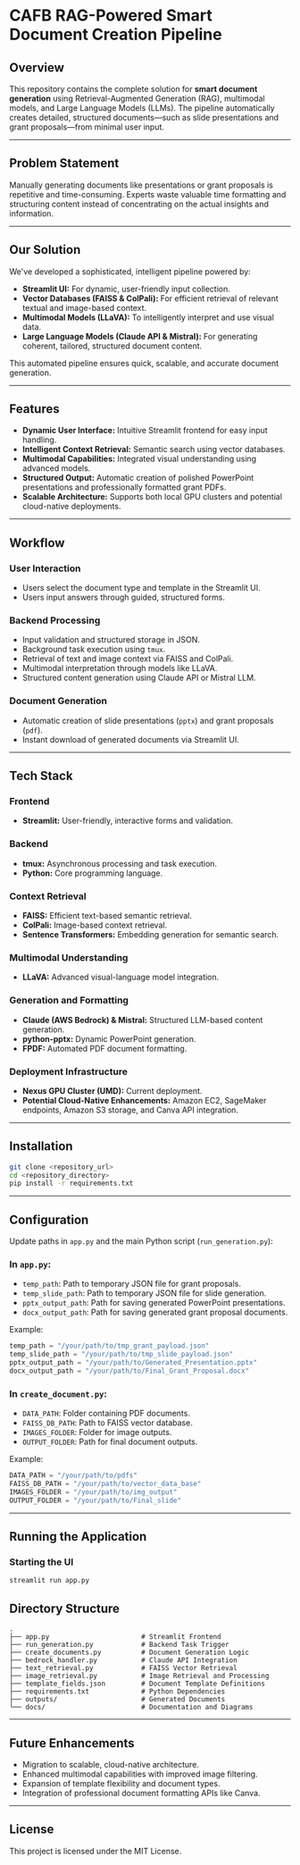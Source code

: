 # CAFB RAG-Powered Smart Document Creation Pipeline

## Overview
This repository contains the complete solution for **smart document generation** using Retrieval-Augmented Generation (RAG), multimodal models, and Large Language Models (LLMs). The pipeline automatically creates detailed, structured documents—such as slide presentations and grant proposals—from minimal user input.

---

## Problem Statement

Manually generating documents like presentations or grant proposals is repetitive and time-consuming. Experts waste valuable time formatting and structuring content instead of concentrating on the actual insights and information.

---

## Our Solution

We've developed a sophisticated, intelligent pipeline powered by:

- **Streamlit UI:** For dynamic, user-friendly input collection.
- **Vector Databases (FAISS & ColPali):** For efficient retrieval of relevant textual and image-based context.
- **Multimodal Models (LLaVA):** To intelligently interpret and use visual data.
- **Large Language Models (Claude API & Mistral):** For generating coherent, tailored, structured document content.

This automated pipeline ensures quick, scalable, and accurate document generation.

---

## Features

- **Dynamic User Interface:** Intuitive Streamlit frontend for easy input handling.
- **Intelligent Context Retrieval:** Semantic search using vector databases.
- **Multimodal Capabilities:** Integrated visual understanding using advanced models.
- **Structured Output:** Automatic creation of polished PowerPoint presentations and professionally formatted grant PDFs.
- **Scalable Architecture:** Supports both local GPU clusters and potential cloud-native deployments.

---

## Workflow

### User Interaction
- Users select the document type and template in the Streamlit UI.
- Users input answers through guided, structured forms.

### Backend Processing
- Input validation and structured storage in JSON.
- Background task execution using `tmux`.
- Retrieval of text and image context via FAISS and ColPali.
- Multimodal interpretation through models like LLaVA.
- Structured content generation using Claude API or Mistral LLM.

### Document Generation
- Automatic creation of slide presentations (`pptx`) and grant proposals (`pdf`).
- Instant download of generated documents via Streamlit UI.

---

## Tech Stack

### Frontend
- **Streamlit:** User-friendly, interactive forms and validation.

### Backend
- **tmux:** Asynchronous processing and task execution.
- **Python:** Core programming language.

### Context Retrieval
- **FAISS:** Efficient text-based semantic retrieval.
- **ColPali:** Image-based context retrieval.
- **Sentence Transformers:** Embedding generation for semantic search.

### Multimodal Understanding
- **LLaVA:** Advanced visual-language model integration.

### Generation and Formatting
- **Claude (AWS Bedrock) & Mistral:** Structured LLM-based content generation.
- **python-pptx:** Dynamic PowerPoint generation.
- **FPDF:** Automated PDF document formatting.

### Deployment Infrastructure
- **Nexus GPU Cluster (UMD):** Current deployment.
- **Potential Cloud-Native Enhancements:** Amazon EC2, SageMaker endpoints, Amazon S3 storage, and Canva API integration.

---

## Installation

```bash
git clone <repository_url>
cd <repository_directory>
pip install -r requirements.txt
```

---

## Configuration

Update paths in `app.py` and the main Python script (`run_generation.py`):

### In `app.py`:

- `temp_path`: Path to temporary JSON file for grant proposals.
- `temp_slide_path`: Path to temporary JSON file for slide generation.
- `pptx_output_path`: Path for saving generated PowerPoint presentations.
- `docx_output_path`: Path for saving generated grant proposal documents.

Example:
```python
temp_path = "/your/path/to/tmp_grant_payload.json"
temp_slide_path = "/your/path/to/tmp_slide_payload.json"
pptx_output_path = "/your/path/to/Generated_Presentation.pptx"
docx_output_path = "/your/path/to/Final_Grant_Proposal.docx"
```

### In `create_document.py`:

- `DATA_PATH`: Folder containing PDF documents.
- `FAISS_DB_PATH`: Path to FAISS vector database.
- `IMAGES_FOLDER`: Folder for image outputs.
- `OUTPUT_FOLDER`: Path for final document outputs.

Example:
```python
DATA_PATH = "/your/path/to/pdfs"
FAISS_DB_PATH = "/your/path/to/vector_data_base"
IMAGES_FOLDER = "/your/path/to/img_output"
OUTPUT_FOLDER = "/your/path/to/Final_slide"
```

---

## Running the Application

### Starting the UI
```bash
streamlit run app.py
```


## Directory Structure
```
.
├── app.py                       # Streamlit Frontend
├── run_generation.py            # Backend Task Trigger
├── create_documents.py          # Document Generation Logic
├── bedrock_handler.py           # Claude API Integration
├── text_retrieval.py            # FAISS Vector Retrieval
├── image_retrieval.py           # Image Retrieval and Processing
├── template_fields.json         # Document Template Definitions
├── requirements.txt             # Python Dependencies
├── outputs/                     # Generated Documents
└── docs/                        # Documentation and Diagrams
```

---

## Future Enhancements

- Migration to scalable, cloud-native architecture.
- Enhanced multimodal capabilities with improved image filtering.
- Expansion of template flexibility and document types.
- Integration of professional document formatting APIs like Canva.

---

## License

This project is licensed under the MIT License.



